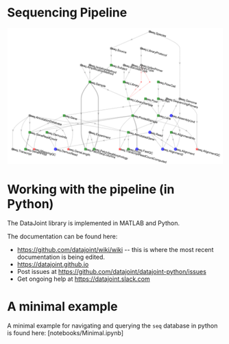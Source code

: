 # Sequencing Pipeline
![seq ERD](erd.png)

# Working with the pipeline (in Python)
The DataJoint library is implemented in MATLAB and Python.  

The documentation can be found here:
* https://github.com/datajoint/wiki/wiki -- this is where the most recent documentation is being edited.
* https://datajoint.github.io
* Post issues at https://github.com/datajoint/datajoint-python/issues
* Get ongoing help at https://datajoint.slack.com

# A minimal example
A minimal example for navigating and querying the `seq` database in python is found here: [notebooks/Minimal.ipynb]



